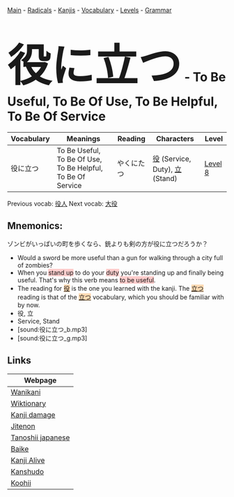 <style> bigfont {font-size: 100px}</style>
[Main](../README.md) -
[Radicals](../radicals.md) -
[Kanjis](../kanjis.md) -
[Vocabulary](../vocabulary.md) -
[Levels](../levels.md) -
[Grammar](../grammar.md)
# <bigfont> 役に立つ</bigfont> - To Be Useful, To Be Of Use, To Be Helpful, To Be Of Service 

| Vocabulary | Meanings | Reading | Characters | Level |
| --- | --- | --- | --- | --- |
| 役に立つ | To Be Useful, To Be Of Use, To Be Helpful, To Be Of Service | やくにたつ |  [役](../kanjis/役.md) (Service, Duty), [立](../kanjis/立.md) (Stand) | [Level 8](../levels/wk_level8.md) |

Previous vocab: [役人](役人.md) Next vocab: [大役](大役.md) 

## Mnemonics:
ゾンビがいっぱいの町を歩くなら、銃よりも剣の方が役に立つだろうか？
* Would a sword be more useful than a gun for walking through a city full of zombies?
* When you <span style="background-color:#ffcccb"> stand up</span> to do your <span style="background-color:#ffcccb"> duty</span> you're standing up and finally being useful. That's why this verb means <span style="background-color:#ffcccb"> to be useful</span>.
* The reading for <span style="background-color:#fed8b1"> [役](https://jisho.org/search/役)</span> is the one you learned with the kanji. The <span style="background-color:#fed8b1"> [立つ](https://jisho.org/search/立つ)</span> reading is that of the <span style="background-color:#fed8b1"> [立つ](https://jisho.org/search/立つ)</span> vocabulary, which you should be familiar with by now.
* 役, 立
* Service, Stand
* [sound:役に立つ_b.mp3]
* [sound:役に立つ_g.mp3]


## Links 

| Webpage |
| --- |
| [Wanikani          ](https://www.wanikani.com/kanji/役に立つ) |
| [Wiktionary        ](https://en.wiktionary.org/wiki/役に立つ) |
| [Kanji damage      ](http://www.kanjidamage.com/kanji/search?utf8=✓&q=役に立つ) |
| [Jitenon           ](https://jitenon.com/kanji/役に立つ) |
| [Tanoshii japanese ](https://www.tanoshiijapanese.com/dictionary/kanji.cfm?k=役に立つ) |
| [Baike             ](https://baike.baidu.com/item/役に立つ) |
| [Kanji Alive       ](https://app.kanjialive.com/役に立つ) |
| [Kanshudo          ](https://www.kanshudo.com/searchmn?q=役に立つ) |
| [Koohii            ](https://kanji.koohii.com/study/kanji/役に立つ) |
